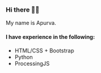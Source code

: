 ### Hi there 👋🏽
My name is Apurva.

#### I have experience in the following:
- HTML/CSS + Bootstrap
- Python
- ProcessingJS
